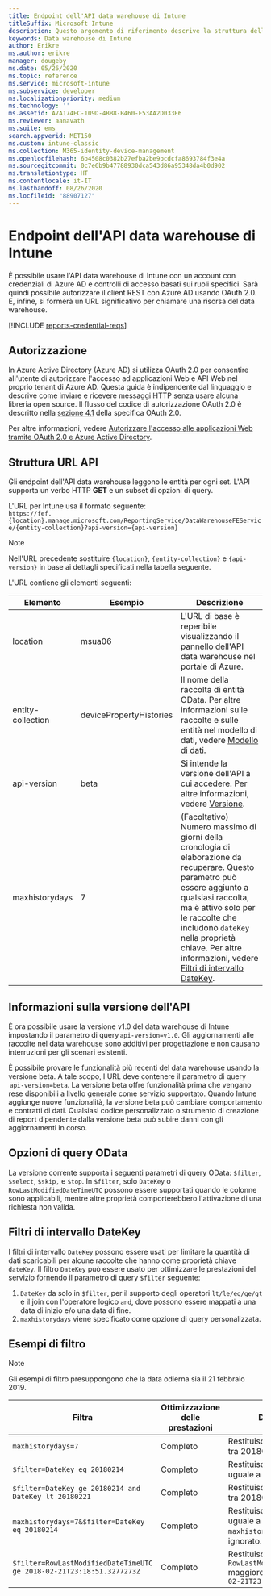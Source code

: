 ```yaml
---
title: Endpoint dell'API data warehouse di Intune
titleSuffix: Microsoft Intune
description: Questo argomento di riferimento descrive la struttura dell'URL dell'API data warehouse di Intune. Sono riportati esempi di filtro.
keywords: Data warehouse di Intune
author: Erikre
ms.author: erikre
manager: dougeby
ms.date: 05/26/2020
ms.topic: reference
ms.service: microsoft-intune
ms.subservice: developer
ms.localizationpriority: medium
ms.technology: ''
ms.assetid: A7A174EC-109D-4BB8-B460-F53AA2D033E6
ms.reviewer: aanavath
ms.suite: ems
search.appverid: MET150
ms.custom: intune-classic
ms.collection: M365-identity-device-management
ms.openlocfilehash: 6b4508c0382b27efba2be9bcdcfa8693784f3e4a
ms.sourcegitcommit: 0c7e6b9b47788930dca543d86a95348da4b0d902
ms.translationtype: HT
ms.contentlocale: it-IT
ms.lasthandoff: 08/26/2020
ms.locfileid: "88907127"
---
```

# <a name="intune-data-warehouse-api-endpoint"></a>Endpoint dell'API data warehouse di Intune

È possibile usare l'API data warehouse di Intune con un account con credenziali di Azure AD e controlli di accesso basati sui ruoli specifici. Sarà quindi possibile autorizzare il client REST con Azure AD usando OAuth 2.0. E, infine, si formerà un URL significativo per chiamare una risorsa del data warehouse.

[!INCLUDE [reports-credential-reqs](../includes/reports-credential-reqs.md)]

## <a name="authorization"></a>Autorizzazione

In Azure Active Directory (Azure AD) si utilizza OAuth 2.0 per consentire all'utente di autorizzare l'accesso ad applicazioni Web e API Web nel proprio tenant di Azure AD. Questa guida è indipendente dal linguaggio e descrive come inviare e ricevere messaggi HTTP senza usare alcuna libreria open source. Il flusso del codice di autorizzazione OAuth 2.0 è descritto nella [sezione 4.1](https://tools.ietf.org/html/rfc6749#section-4.1) della specifica OAuth 2.0.

Per altre informazioni, vedere [Autorizzare l'accesso alle applicazioni Web tramite OAuth 2.0 e Azure Active Directory](/azure/active-directory/develop/active-directory-protocols-oauth-code).

## <a name="api-url-structure"></a>Struttura URL API

Gli endpoint dell'API data warehouse leggono le entità per ogni set. L'API supporta un verbo HTTP **GET** e un subset di opzioni di query.

L'URL per Intune usa il formato seguente:  
`https://fef.{location}.manage.microsoft.com/ReportingService/DataWarehouseFEService/{entity-collection}?api-version={api-version}`

> [!NOTE]
> Nell'URL precedente sostituire `{location}`, `{entity-collection}` e `{api-version}` in base ai dettagli specificati nella tabella seguente.

L'URL contiene gli elementi seguenti:

| Elemento | Esempio | Descrizione |
|-------------------|------------|--------------------------------------------------------------------------------------------------------------------|
| location | msua06 | L'URL di base è reperibile visualizzando il pannello dell'API data warehouse nel portale di Azure. |
| entity-collection | devicePropertyHistories | Il nome della raccolta di entità OData. Per altre informazioni sulle raccolte e sulle entità nel modello di dati, vedere [Modello di dati](reports-ref-data-model.md). |
| api-version | beta | Si intende la versione dell'API a cui accedere. Per altre informazioni, vedere [Versione](reports-api-url.md#api-version-information). |
| maxhistorydays | 7 | (Facoltativo) Numero massimo di giorni della cronologia di elaborazione da recuperare. Questo parametro può essere aggiunto a qualsiasi raccolta, ma è attivo solo per le raccolte che includono `dateKey` nella proprietà chiave. Per altre informazioni, vedere [Filtri di intervallo DateKey](reports-api-url.md#datekey-range-filters). |

## <a name="api-version-information"></a>Informazioni sulla versione dell'API

È ora possibile usare la versione v1.0 del data warehouse di Intune impostando il parametro di query `api-version=v1.0`. Gli aggiornamenti alle raccolte nel data warehouse sono additivi per progettazione e non causano interruzioni per gli scenari esistenti.

È possibile provare le funzionalità più recenti del data warehouse usando la versione beta. A tale scopo, l'URL deve contenere il parametro di query  `api-version=beta`. La versione beta offre funzionalità prima che vengano rese disponibili a livello generale come servizio supportato. Quando Intune aggiunge nuove funzionalità, la versione beta può cambiare comportamento e contratti di dati. Qualsiasi codice personalizzato o strumento di creazione di report dipendente dalla versione beta può subire danni con gli aggiornamenti in corso.

## <a name="odata-query-options"></a>Opzioni di query OData

La versione corrente supporta i seguenti parametri di query OData: `$filter`, `$select`, `$skip,` e `$top`. In `$filter`, solo `DateKey` o `RowLastModifiedDateTimeUTC` possono essere supportati quando le colonne sono applicabili, mentre altre proprietà comporterebbero l'attivazione di una richiesta non valida.

## <a name="datekey-range-filters"></a>Filtri di intervallo DateKey

I filtri di intervallo `DateKey` possono essere usati per limitare la quantità di dati scaricabili per alcune raccolte che hanno come proprietà chiave `dateKey`. Il filtro `DateKey` può essere usato per ottimizzare le prestazioni del servizio fornendo il parametro di query `$filter` seguente:

1. `DateKey` da solo in `$filter`, per il supporto degli operatori `lt/le/eq/ge/gt` e il join con l'operatore logico `and`, dove possono essere mappati a una data di inizio e/o una data di fine.
2. `maxhistorydays` viene specificato come opzione di query personalizzata.<br>

## <a name="filter-examples"></a>Esempi di filtro

> [!NOTE]
> Gli esempi di filtro presuppongono che la data odierna sia il 21 febbraio 2019.

|                             Filtra                             |           Ottimizzazione delle prestazioni           |                                          Descrizione                                          |
|----------------------------------------------------------------|----------------------------------------------|-----------------------------------------------------------------------------------------------|
|    `maxhistorydays=7`                                            |    Completo                                      |    Restituisce dati con `DateKey` tra 20180214 e 20180221.                                     |
|    `$filter=DateKey eq 20180214`                                 |    Completo                                      |    Restituisce dati con `DateKey` uguale a 20180214.                                                    |
|    `$filter=DateKey ge 20180214 and DateKey lt 20180221`         |    Completo                                      |    Restituisce dati con `DateKey` tra 20180214 e 20180220.                                     |
|    `maxhistorydays=7&$filter=DateKey eq 20180214`                |    Completo                                      |    Restituisce dati con `DateKey` uguale a 20180214. `maxhistorydays` viene ignorato.                            |
|    `$filter=RowLastModifiedDateTimeUTC ge 2018-02-21T23:18:51.3277273Z`                                |    Completo                                       |    Restituisce dati con `RowLastModifiedDateTimeUTC` maggiore o uguale a `2018-02-21T23:18:51.3277273Z`                             |